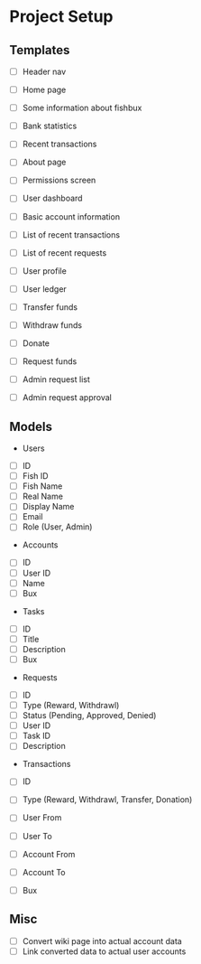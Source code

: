 # Project Setup

## Templates
- [ ] Header nav
- [ ] Home page
 - [ ] Some information about fishbux
 - [ ] Bank statistics
 - [ ] Recent transactions
- [ ] About page
- [ ] Permissions screen
- [ ] User dashboard
 - [ ] Basic account information
 - [ ] List of recent transactions
 - [ ] List of recent requests
- [ ] User profile
- [ ] User ledger
- [ ] Transfer funds
- [ ] Withdraw funds
- [ ] Donate
- [ ] Request funds
- [ ] Admin request list
- [ ] Admin request approval


## Models

- Users
 - [ ] ID
 - [ ] Fish ID
 - [ ] Fish Name
 - [ ] Real Name
 - [ ] Display Name
 - [ ] Email
 - [ ] Role (User, Admin)

- Accounts
 - [ ] ID
 - [ ] User ID
 - [ ] Name
 - [ ] Bux

- Tasks
 - [ ] ID
 - [ ] Title
 - [ ] Description
 - [ ] Bux

- Requests
 - [ ] ID
 - [ ] Type (Reward, Withdrawl)
 - [ ] Status (Pending, Approved, Denied)
 - [ ] User ID
 - [ ] Task ID
 - [ ] Description

- Transactions
 - [ ] ID
 - [ ] Type (Reward, Withdrawl, Transfer, Donation)
 - [ ] User From
 - [ ] User To
 - [ ] Account From
 - [ ] Account To
 - [ ] Bux


## Misc

- [ ] Convert wiki page into actual account data
- [ ] Link converted data to actual user accounts
